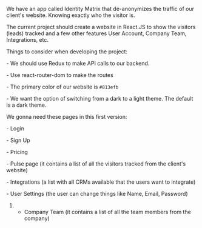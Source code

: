 We have an app called Identity Matrix that de-anonymizes the traffic of our client's website. Knowing exactly who the visitor is.

The current project should create a website in React.JS to show the visitors (leads) tracked and a few other features User Account, Company Team, Integrations, etc.

Things to consider when developing the project:

\- We should use Redux to make API calls to our backend.

\- Use react-router-dom to make the routes

\- The primary color of our website is `#813efb`

\- We want the option of switching from a dark to a light theme. The default is a dark theme.

We gonna need these pages in this first version:

\- Login

\- Sign Up

\- Pricing

\- Pulse page (it contains a list of all the visitors tracked from the client's website)

\- Integrations (a list with all CRMs available that the users want to integrate)

\- User Settings (the user can change things like Name, Email, Password)

1. - Company Team (it contains a list of all the team members from the company)